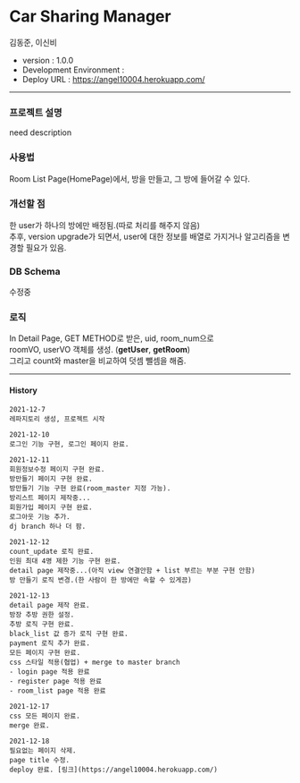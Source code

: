 # Car Sharing Manager

김동준, 이신비  

- version : 1.0.0  
- Development Environment :  
- Deploy URL : https://angel10004.herokuapp.com/  

--- 
### 프로젝트 설명 
need description  

### 사용법  
Room List Page(HomePage)에서, 방을 만들고, 그 방에 들어갈 수 있다.  

### 개선할 점
한 user가 하나의 방에만 배정됨.(따로 처리를 해주지 않음)  
추후, version upgrade가 되면서, user에 대한 정보를 배열로 가지거나 알고리즘을 변경할 필요가 있음.  

### DB Schema 
수정중  

### 로직
In Detail Page, GET METHOD로 받은, uid, room_num으로  
roomVO, userVO 객체를 생성. (**getUser**, **getRoom**)  
그리고 count와 master을 비교하여 덧셈 뺄셈을 해줌.  

---  

#### History

```
2021-12-7  
레파지토리 생성, 프로젝트 시작  
```
```
2021-12-10  
로그인 기능 구현, 로그인 페이지 완료.  
```
```
2021-12-11  
회원정보수정 페이지 구현 완료.  
방만들기 페이지 구현 완료.  
방만들기 기능 구현 완료(room_master 지정 가능).  
방리스트 페이지 제작중...  
회원가입 페이지 구현 완료.  
로그아웃 기능 추가.  
dj branch 하나 더 팜.  
```
```
2021-12-12  
count_update 로직 완료.  
인원 최대 4명 제한 기능 구현 완료.  
detail page 제작중...(아직 view 연결안함 + list 부르는 부분 구현 안함)  
방 만들기 로직 변경.(한 사람이 한 방에만 속할 수 있게끔)  
```
```  
2021-12-13  
detail page 제작 완료.  
방장 추방 권한 설정.  
추방 로직 구현 완료.   
black_list 값 증가 로직 구현 완료.  
payment 로직 추가 완료.  
모든 페이지 구현 완료.  
css 스타일 적용(협업) + merge to master branch   
- login page 적용 완료  
- register page 적용 완료  
- room_list page 적용 완료  
```  
```  
2021-12-17  
css 모든 페이지 완료.  
merge 완료.  
```  
```  
2021-12-18  
필요없는 페이지 삭제.  
page title 수정.  
deploy 완료. [링크](https://angel10004.herokuapp.com/)  

```  